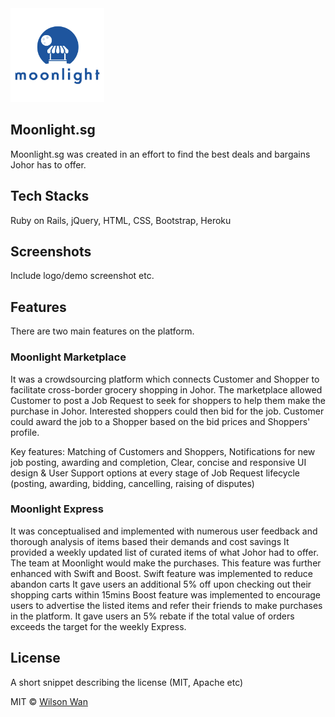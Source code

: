 <img src="https://github.com/wholesomewilson/moonlightsg/blob/master/app/assets/images/moonlight.png" width="150">

## Moonlight.sg
Moonlight.sg was created in an effort to find the best deals and bargains Johor has to offer.

## Tech Stacks
Ruby on Rails, jQuery, HTML, CSS, Bootstrap, Heroku

## Screenshots
Include logo/demo screenshot etc.

## Features

There are two main features on the platform.

### Moonlight Marketplace

It was a crowdsourcing platform which connects Customer and Shopper to facilitate cross-border grocery shopping in Johor. The marketplace allowed Customer to post a Job Request to seek for shoppers to help them make the purchase in Johor. Interested shoppers could then bid for the job. Customer could award the job to a Shopper based on the bid prices and Shoppers' profile.

Key features: Matching of Customers and Shoppers, Notifications for new job posting, awarding and completion, Clear, concise and responsive UI design & User Support options at every stage of Job Request lifecycle (posting, awarding, bidding, cancelling, raising of disputes)

### Moonlight Express

It was conceptualised and implemented with numerous user feedback and thorough analysis of items based their demands and cost savings
It provided a weekly updated list of curated items of what Johor had to offer.
The team at Moonlight would make the purchases.
This feature was further enhanced with Swift and Boost.
Swift feature was implemented to reduce abandon carts It gave users an additional 5% off upon checking out their shopping carts within 15mins
Boost feature was implemented to encourage users to advertise the listed items and refer their friends to make purchases in the platform. It gave users an 5% rebate if the total value of orders exceeds the target for the weekly Express.

## License
A short snippet describing the license (MIT, Apache etc)

MIT © [Wilson Wan]()
